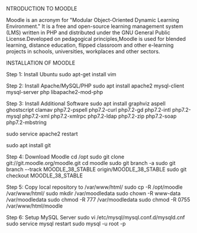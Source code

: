 NTRODUCTION TO MOODLE

Moodle is an acronym for "Modular Object-Oriented Dynamic Learning Environment." It is a free and open-source learning management system (LMS) written in PHP and distributed under the GNU General Public License.Developed on pedagogical principles,Moodle is used for blended learning, distance education, flipped classroom and other e-learning projects in schools, universities, workplaces and other sectors.

INSTALLATION OF MOODLE

Step 1: Install Ubuntu sudo apt-get install vim

Step 2: Install Apache/MySQL/PHP sudo apt install apache2 mysql-client mysql-server php libapache2-mod-php

Step 3: Install Additional Software sudo apt install graphviz aspell ghostscript clamav php7.2-pspell php7.2-curl php7.2-gd php7.2-intl php7.2-mysql php7.2-xml php7.2-xmlrpc php7.2-ldap php7.2-zip php7.2-soap php7.2-mbstring

sudo service apache2 restart

sudo apt install git

Step 4: Download Moodle cd /opt sudo git clone git://git.moodle.org/moodle.git cd moodle sudo git branch -a sudo git branch --track MOODLE_38_STABLE origin/MOODLE_38_STABLE sudo git checkout MOODLE_38_STABLE

Step 5: Copy local repository to /var/www/html/ sudo cp -R /opt/moodle /var/www/html/ sudo mkdir /var/moodledata sudo chown -R www-data /var/moodledata sudo chmod -R 777 /var/moodledata sudo chmod -R 0755 /var/www/html/moodle

Step 6: Setup MySQL Server sudo vi /etc/mysql/mysql.conf.d/mysqld.cnf sudo service mysql restart sudo mysql -u root -p
